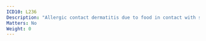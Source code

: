 ```yaml
---
ICD10: L236
Description: "Allergic contact dermatitis due to food in contact with skin"
Matters: No
Weight: 0
---
```

